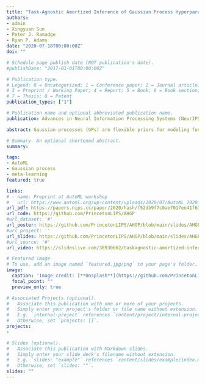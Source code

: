 ```yaml
---
title: "Task-Agnostic Amortized Inference of Gaussian Process Hyperparameters"
authors:
- admin
- Xingyuan Sun
- Peter J. Ramadge
- Ryan P. Adams
date: "2020-07-18T00:00:00Z"
doi: ""

# Schedule page publish date (NOT publication's date).
#publishDate: "2017-01-01T00:00:00Z"

# Publication type.
# Legend: 0 = Uncategorized; 1 = Conference paper; 2 = Journal article;
# 3 = Preprint / Working Paper; 4 = Report; 5 = Book; 6 = Book section;
# 7 = Thesis; 8 = Patent
publication_types: ["1"]

# Publication name and optional abbreviated publication name.
publication: Advances in Neural Information Processing Systems (NeurIPS). Prelimary version at ICML Workshop on Automated Machine Learning

abstract: Gaussian processes (GPs) are flexible priors for modeling functions. However, their success depends on the kernel accurately reflecting the properties of the data. One of the appeals of the GP framework is that the marginal likelihood of the kernel hyperparameters is often available in closed form, enabling optimization and sampling procedures to fit these hyperparameters to data. Unfortunately, point-wise evaluation of the marginal likelihood is expensive due to the need to solve a linear system; searching or sampling the space of hyperparameters thus often dominates the practical cost of using GPs. We introduce an approach to the identification of kernel hyperparameters in GP regression and related problems that sidesteps the need for costly marginal likelihoods. Our strategy is to "amortize" inference over hyperparameters by training a single neural network, which consumes a set of regression data and produces an estimate of the kernel function, useful across different tasks. To accommodate the varying dimension and cardinality of different regression problems, we use a hierarchical self-attention-based neural network that produces estimates of the hyperparameters which are invariant to the order of the input data points and data dimensions. We show that a single neural model trained on synthetic data is able to generalize directly to several different unseen real-world GP use cases. Our experiments demonstrate that the estimated hyperparameters are comparable in quality to those from the conventional model selection procedures, while being much faster to obtain, significantly accelerating GP regression and its related applications such as Bayesian optimization and Bayesian quadrature. The code and pre-trained model are available at https://github.com/PrincetonLIPS/AHGP.

# Summary. An optional shortened abstract.
summary:

tags:
- AutoML
- Gaussian process
- meta-learning
featured: true

links:
# - name: Preprint at AutoML workshop
#   url: https://www.automl.org/wp-content/uploads/2020/07/AutoML_2020_paper_54.pdf
url_pdf: https://papers.nips.cc/paper/2020/hash/f52db9f7c0ae7017ee41f63c2a7353bc-Abstract.html
url_code: https://github.com/PrincetonLIPS/AHGP
#url_dataset: '#'
url_poster: https://github.com/PrincetonLIPS/AHGP/blob/main/slides/AHGP_poster.pdf
#url_project: ''
url_slides: https://github.com/PrincetonLIPS/AHGP/blob/main/slides/AHGP_slides.pdf
#url_source: '#'
url_video: https://slideslive.com/38930662/taskagnostic-amortized-inference-of-gaussian-process-hyperparameters

# Featured image
# To use, add an image named `featured.jpg/png` to your page's folder.
image:
  caption: 'Image credit: [**Unsplash**](https://github.com/PrincetonLIPS/AHGP/blob/main/aux_files/pipeline.png)'
  focal_point: ""
  preview_only: true

# Associated Projects (optional).
#   Associate this publication with one or more of your projects.
#   Simply enter your project's folder or file name without extension.
#   E.g. `internal-project` references `content/project/internal-project/index.md`.
#   Otherwise, set `projects: []`.
projects:
- 

# Slides (optional).
#   Associate this publication with Markdown slides.
#   Simply enter your slide deck's filename without extension.
#   E.g. `slides: "example"` references `content/slides/example/index.md`.
#   Otherwise, set `slides: ""`.
slides: ""
---
```

